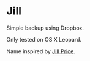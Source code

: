 # Jill

Simple backup using Dropbox.

Only tested on OS X Leopard.

Name inspired by [Jill Price](http://www.telegraph.co.uk/news/newstopics/howaboutthat/1940420/The-woman-who-can-remember-everything.html).